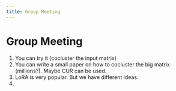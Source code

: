 ```yaml
---
title: Group Meeting
---
```

# Group Meeting

1. You can try it (cocluster the input matrix)
2. You can write a small paper on how to cocluster the big matrix (millions?). Maybe CUR can be used.
3. LoRA is very popular. But we have different ideas.
4. 
